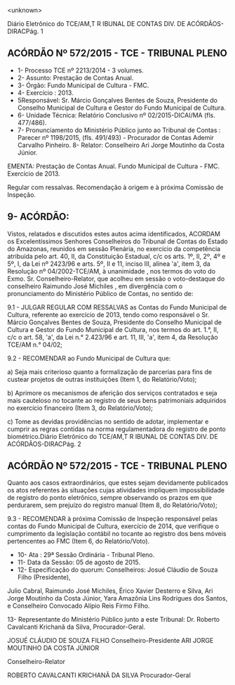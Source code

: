 &lt;unknown&gt;

Diário Eletrônico do TCE/AM,T R IBUNAL DE CONTAS DIV. DE ACÓRDÃOS-DIRACPág. 1

## ACÓRDÃO Nº 572/2015 - TCE - TRIBUNAL PLENO

- 1- Processo TCE nº 2213/2014 - 3 volumes.
- 2- Assunto: Prestação de Contas Anual.
- 3- Órgão: Fundo Municipal de Cultura - FMC.
- 4- Exercício : 2013.
- 5Responsável: Sr. Márcio  Gonçalves  Bentes  de  Souza,  Presidente  do  Conselho Municipal de Cultura e Gestor do Fundo Municipal de Cultura.
- 6- Unidade Técnica: Relatório Conclusivo nº 02/2015-DICAI/MA (fls. 477/486).
- 7-  Pronunciamento  do  Ministério  Público  junto  ao  Tribunal  de  Contas :  Parecer  nº 1198/2015, (fls. 491/493) - Procurador de Contas Ademir Carvalho Pinheiro. 8- Relator: Conselheiro Ari Jorge Moutinho da Costa Júnior.

EMENTA: Prestação  de  Contas  Anual.  Fundo Municipal de Cultura - FMC. Exercício de 2013.

Regular com ressalvas. Recomendação à origem e à próxima Comissão de Inspeção.

## 9- ACÓRDÃO:

Vistos, relatados e discutidos estes autos acima identificados,  ACORDAM os Excelentíssimos  Senhores  Conselheiros do Tribunal de Contas do Estado do Amazonas, reunidos em sessão Plenária, no exercício da competência atribuída pelo  art. 40, II, da Constituição Estadual, c/c os arts. 1º, II, 2º, 4º e 5º, I, da Lei nº 2423/96 e arts. 5º, II  e  11,  inciso  III,  alínea  'a',  item  3,  da  Resolução  nº  04/2002-TCE/AM, à unanimidade , nos  termos  do  voto  do  Exmo.  Sr.  Conselheiro-Relator,  que  acolheu em  sessão  o voto-destaque  do  conselheiro  Raimundo  José  Michiles , em divergência com  o pronunciamento do Ministério Público de Contas, no sentido de:

9.1  -  JULGAR  REGULAR  COM  RESSALVAS as  Contas  do  Fundo Municipal de Cultura, referente ao exercício de 2013, tendo como responsável o Sr. Márcio Gonçalves Bentes de Souza, Presidente do Conselho  Municipal de Cultura  e Gestor do Fundo Municipal de Cultura, nos termos do art. 1.°, II, c/c o art. 58, 'a', da Lei n.° 2.423/96 e art. 11, III, 'a', item 4, da Resolução TCE/AM n.° 04/02;

9.2 - RECOMENDAR ao Fundo Municipal de Cultura que:

a)  Seja mais  criterioso  quanto  a  formalização  de  parcerias  para  fins  de custear projetos de outras instituições (Item 1, do Relatório/Voto);

b)  Aprimore os  mecanismos de aferição  dos serviços contratados e seja mais cauteloso no tocante ao registro de seus bens patrimoniais adquiridos no exercício financeiro (Item 3, do Relatório/Voto);

c)  Tome as  devidas  providências  no  sentido  de  adotar,  implementar  e cumprir  as  regras contidas  na  norma  regulamentadora  do  registro  de  ponto  biométrico.Diário Eletrônico do TCE/AM,T R IBUNAL DE CONTAS DIV. DE ACÓRDÃOS-DIRACPág. 2

## ACÓRDÃO Nº 572/2015 - TCE - TRIBUNAL PLENO

Quanto  aos  casos  extraordinários,  que  estes  sejam  devidamente  publicados  os  atos referentes  às situações  cujas  atividades  impliquem  impossibilidade  de  registro  do  ponto eletrônico,  sempre  observando  os  prazos  em  que  perdurarem, sem  prejuízo  do  registro manual (Item 8, do Relatório/Voto);

9.3 - RECOMENDAR à próxima Comissão de Inspeção responsável pelas contas do Fundo Municipal de Cultura, exercício de 2014, que verifique o cumprimento da legislação contábil no tocante ao registro dos bens móveis pertencentes ao FMC (Item 6, do Relatório/Voto).

- 10- Ata : 29ª Sessão Ordinária - Tribunal Pleno.
- 11- Data da Sessão: 05 de agosto de 2015.
- 12- Especificação do quorum: Conselheiros: Josué Cláudio de Souza Filho (Presidente),

Julio Cabral, Raimundo José Michiles, Érico Xavier Desterro e Silva, Ari Jorge Moutinho da Costa Júnior, Yara Amazônia Lins Rodrigues dos Santos, e Conselheiro Convocado Alípio Reis Firmo Filho.

13- Representante do Ministério Público junto a este Tribunal: Dr. Roberto Cavalcanti Krichanã da Silva, Procurador-Geral.

JOSUÉ CLÁUDIO DE SOUZA FILHO Conselheiro-Presidente ARI JORGE MOUTINHO DA COSTA JÚNIOR

Conselheiro-Relator

ROBERTO CAVALCANTI KRICHANÃ DA SILVA Procurador-Geral
